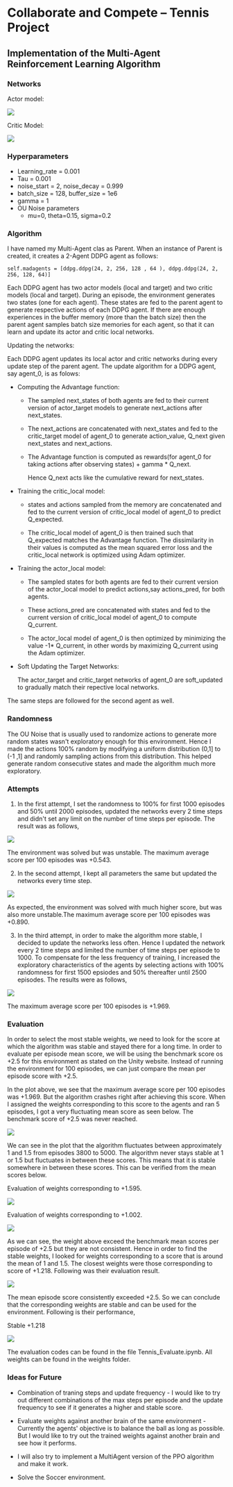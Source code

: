 # Collaborate and Compete – Tennis Project

## Implementation of the Multi-Agent Reinforcement Learning Algorithm


### Networks

Actor model:

![](images/actor_model.PNG)

Critic Model:

![](images/critic_model.PNG)



### Hyperparameters

- Learning_rate = 0.001
- Tau = 0.001
- noise_start = 2, noise_decay = 0.999
- batch_size = 128, buffer_size = 1e6
- gamma = 1
- OU Noise parameters
  - mu=0, theta=0.15, sigma=0.2 


### Algorithm

I have named my Multi-Agent clas as Parent. When an instance of Parent is created, it creates a 2-Agent DDPG agent as follows:
```
self.madagents = [ddpg.ddpg(24, 2, 256, 128 , 64 ), ddpg.ddpg(24, 2, 256, 128, 64)]

```
Each DDPG agent has two actor models (local and target) and two critic models (local and target). During an episode, the environment generates two states (one for each agent). These states are fed to the parent agent to generate respective actions of each DDPG agent.
If there are enough experiences in the buffer memory (more than the batch size) then the parent agent samples batch size memories for each agent, so that it can learn and update its actor and critic local networks.

Updating the networks:


Each DDPG agent updates its local actor and critic networks during every update step of the parent agent. The update algorithm for a DDPG agent, say agent_0, is as folows:

- Computing the Advantage function:
  - The sampled next_states of both agents are fed to their current version of actor_target models to generate next_actions after
    next_states.
  - The next_actions are concatenated with next_states and fed to the critic_target model of agent_0 to generate action_value, Q_next       given next_states and next_actions.
  - The Advantage function is computed as rewards(for agent_0 for taking actions after observing states) + gamma * Q_next.
  
    Hence Q_next acts like the cumulative reward for next_states.
   
- Training the critic_local model:
  - states and actions sampled from the memory are concatenated and fed to the current version of critic_local model of agent_0 to           predict Q_expected.
  
  - The critic_local model of agent_0 is then trained such that Q_expected matches the Advantage function. The dissimilarity in their       values is computed as the mean squared error loss and the critic_local network is optimized using Adam optimizer.
    
- Training the actor_local model:
  - The sampled states for both agents are fed to their current version of the actor_local model to predict actions,say actions_pred,       for both agents.
  
  - These actions_pred are concatenated with states and fed to the current version of critic_local model of agent_0 to compute               Q_current.
  
  - The actor_local model of agent_0 is then optimized by minimizing the value -1* Q_current, in other words by maximizing Q_current         using the Adam optimizer.
    
- Soft Updating the Target Networks:

  The actor_target and critic_target networks of agent_0 are soft_updated to gradually match their repective local networks.
  
The same steps are followed for the second agent as well.

### Randomness

The OU Noise that is usually used to randomize actions to generate more random states wasn't exploratory enough for this environment. Hence I made the actions 100% random by modifying a uniform distribution (0,1] to (-1 ,1] and randomly sampling actions from this distribution. This helped generate random consecutive states and made the algorithm much more exploratory.


### Attempts

1. In the first attempt, I set the randomness to 100% for first 1000 episodes and 50% until 2000 episodes, updated the networks every 2 time steps and didn't set any limit on the number of time steps per episode. The result was as follows,

![](images/first.JPG)

The environment was solved but was unstable. The maximum average score per 100 episodes was +0.543.

2. In the second attempt, I kept all parameters the same but updated the networks every time step. 

![](images/second.JPG)

As expected, the environment was solved with much higher score, but was also more unstable.The maximum average score per 100 episodes was +0.890.

3. In the third attempt, in order to make the algorithm more stable, I decided to update the networks less often. Hence I updated the network every 2 time steps and limited the number of time steps per episode to 1000. To compensate for the less frequency of training, I increased the exploratory characteristics of the agents by selecting actions with 100% randomness for first 1500 epsiodes and 50% thereafter until 2500 episodes. The results were as follows,

![](images/third.JPG)

The maximum average score per 100 episodes is +1.969.

### Evaluation

In order to select the most stable weights, we need to look for the score at which the algorithm was stable and stayed there for a long time. In order to evaluate per episode mean score, we will be using the benchmark score os +2.5 for this environment as stated on the Unity website. Instead of running the environment for 100 episodes, we can just compare the mean per episode score with +2.5.

In the plot above, we see that the maximum average score per 100 episodes was +1.969. But the algorithm crashes right after achieving this score. When I assigned the weights corresponding to this score to the agents and ran 5 episodes, I got a very fluctuating mean score as seen below. The benchmark score of +2.5 was never reached.

![](images/1.969.PNG)

We can see in the plot that the algorithm fluctuates between approximately 1 and 1.5 from episodes 3800 to 5000. The algorithm never stays stable at 1 or 1.5 but fluctuates in between these scores. This means that it is stable somewhere in between these scores. This can be verified from the mean scores below.

Evaluation of weights corresponding to +1.595.

![](images/1.595.PNG)

Evaluation of weights corresponding to +1.002.

![](images/1.002.PNG)

As we can see, the weight above exceed the benchmark mean scores per episode of +2.5 but they are not consistent.
Hence in order to find the stable weights, I looked for weights corresponding to a score that is around the mean of 1 and 1.5. The closest weights were those corresponding to score of +1.218. Following was their evaluation result.

![](images/1.218.PNG)

The mean episode score consistently exceeded +2.5. So we can conclude that the corresponding weights are stable and can be used for the environment. Following is their performance,

Stable +1.218

![](gifs/1.218.gif)


The evaluation codes can be found in the file Tennis_Evaluate.ipynb. All weights can be found in the weights folder.


### Ideas for Future

- Combination of traning steps and update frequency - I would like to try out different combinations of the max steps per episode and     the update frequency to see if it generates a higher and stable score.

- Evaluate weights against another brain of the same environment - Currently the agents' objective is to balance the ball as long as       possible. But I would like to try out the trained weights against another brain and see how it performs.

- I will also try to implement a MultiAgent version of the PPO algorithm and make it work.

- Solve the Soccer environment.




























